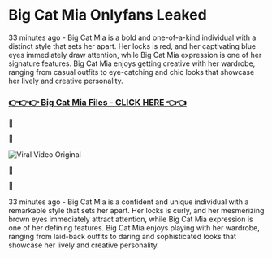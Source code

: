 # Big Cat Mia Onlyfans Leaked

<p>33 minutes ago - Big Cat Mia is a bold and one-of-a-kind individual with a distinct style that sets her apart. Her locks is red, and her captivating blue eyes immediately draw attention, while Big Cat Mia expression is one of her signature features. Big Cat Mia enjoys getting creative with her wardrobe, ranging from casual outfits to eye-catching and chic looks that showcase her lively and creative personality.</p><p>
<h3><a href="https://fansleaks.com-getfree.pro/big-cat-mia" rel="nofollow">👉👉👉 Big Cat Mia Files - CLICK HERE 👈👈</a></h3>
<p>🔻</p>
<p>🔻</p> <p>
<a href="https://fansleaks.com-getfree.pro/big-cat-mia" rel="nofollow"><img src="https://i.imgur.com/0ZbtXZ5.gif" alt="Viral Video Original" style="max-width: 100%; display: inline-block;" data-target="animated-image.originalImage"></a>
<p>🔻</p>
<p>🔻</p> <p>33 minutes ago - Big Cat Mia is a confident and unique individual with a remarkable style that sets her apart. Her locks is curly, and her mesmerizing brown eyes immediately attract attention, while Big Cat Mia expression is one of her defining features. Big Cat Mia enjoys playing with her wardrobe, ranging from laid-back outfits to daring and sophisticated looks that showcase her lively and creative personality.</p>
